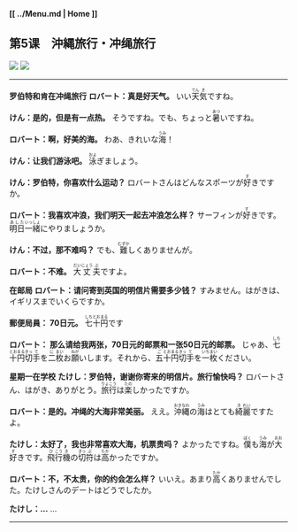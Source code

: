 **[[ ../Menu.md | Home ]]**
## 第5课　沖縄旅行・冲绳旅行
![](src/05-1.JPG)
![](src/05-2.JPG)

---

**罗伯特和肯在冲绳旅行**
**ロバート：真是好天气。**
いい<ruby>天<rp>(</rp><rt>てん</rt><rp>)</rp></ruby><ruby>気<rp>(</rp><rt>き</rt><rp>)</rp></ruby>ですね。

**けん：是的，但是有一点热。**
そうですね。でも、ちょっと<ruby>暑<rp>(</rp><rt>あつ</rt><rp>)</rp></ruby>いですね。

**ロバート：啊，好美的海。**
わあ、きれいな<ruby>海<rp>(</rp><rt>うみ</rt><rp>)</rp></ruby>！

**けん：让我们游泳吧。**
<ruby>泳<rp>(</rp><rt>およ</rt><rp>)</rp></ruby>ぎましょう。

**けん：罗伯特，你喜欢什么运动？**
ロバートさんはどんなスポーツが<ruby>好<rp>(</rp><rt>す</rt><rp>)</rp></ruby>きですか。

**ロバート：我喜欢冲浪，我们明天一起去冲浪怎么样？**
サーフィンが<ruby>好<rp>(</rp><rt>す</rt><rp>)</rp></ruby>きです。<ruby>明日<rp>(</rp><rt>あした</rt><rp>)</rp></ruby><ruby>一<rp>(</rp><rt>いっ</rt><rp>)</rp></ruby><ruby>緒<rp>(</rp><rt>しょ</rt><rp>)</rp></ruby>にやりましょうか。

**けん：不过，那不难吗？**
でも、<ruby>難<rp>(</rp><rt>むずか</rt><rp>)</rp></ruby>しくありませんが。

**ロバート：不难。**
<ruby>大<rp>(</rp><rt>だい</rt><rp>)</rp></ruby><ruby>丈<rp>(</rp><rt>じょう</rt><rp>)</rp></ruby><ruby>夫<rp>(</rp><rt>ぶ</rt><rp>)</rp></ruby>ですよ。

**在邮局**
**ロバート：请问寄到英国的明信片需要多少钱？**
すみません。はがきは、イギリスまでいくらですか。

**郵便局員： 70日元。**
<ruby>七<rp>(</rp><rt>しち</rt><rp>)</rp></ruby><ruby>十<rp>(</rp><rt>とお</rt><rp>)</rp></ruby><ruby>円<rp>(</rp><rt>まる</rt><rp>)</rp></ruby>です

**ロバート： 那么请给我两张，70日元的邮票和一张50日元的邮票。**
じゃあ、<ruby>七<rp>(</rp><rt>しち</rt><rp>)</rp></ruby><ruby>十<rp>(</rp><rt>とお</rt><rp>)</rp></ruby><ruby>円<rp>(</rp><rt>まる</rt><rp>)</rp></ruby><ruby>切<rp>(</rp><rt>きっ</rt><rp>)</rp></ruby><ruby>手<rp>(</rp><rt>て</rt><rp>)</rp></ruby>を<ruby>二<rp>(</rp><rt>に</rt><rp>)</rp></ruby><ruby>枚<rp>(</rp><rt>まい</rt><rp>)</rp></ruby>お<ruby>願<rp>(</rp><rt>ねが</rt><rp>)</rp></ruby>いします。それから、<ruby>五<rp>(</rp><rt>ご</rt><rp>)</rp></ruby><ruby>十<rp>(</rp><rt>とお</rt><rp>)</rp></ruby><ruby>円<rp>(</rp><rt>まる</rt><rp>)</rp></ruby><ruby>切<rp>(</rp><rt>きっ</rt><rp>)</rp></ruby><ruby>手<rp>(</rp><rt>て</rt><rp>)</rp></ruby>を<ruby>一<rp>(</rp><rt>いち</rt><rp>)</rp></ruby><ruby>枚<rp>(</rp><rt>まい</rt><rp>)</rp></ruby>ください。

**星期一在学校**
**たけし：罗伯特，谢谢你寄来的明信片。旅行愉快吗？**
ロバートさん、はがき、ありがとう。<ruby>旅<rp>(</rp><rt>りょ</rt><rp>)</rp></ruby><ruby>行<rp>(</rp><rt>こう</rt><rp>)</rp></ruby>は<ruby>楽<rp>(</rp><rt>たの</rt><rp>)</rp></ruby>しかったですか。

**ロバート：是的。冲绳的大海非常美丽。**
ええ。<ruby>沖<rp>(</rp><rt>おき</rt><rp>)</rp></ruby><ruby>縄<rp>(</rp><rt>なわ</rt><rp>)</rp></ruby>の<ruby>海<rp>(</rp><rt>うみ</rt><rp>)</rp></ruby>はとても<ruby>綺<rp>(</rp><rt>き</rt><rp>)</rp></ruby><ruby>麗<rp>(</rp><rt>れい</rt><rp>)</rp></ruby>ですたよ。

**たけし：太好了，我也非常喜欢大海，机票贵吗？**
よかったですね。<ruby>僕<rp>(</rp><rt>ぼく</rt><rp>)</rp></ruby>も<ruby>海<rp>(</rp><rt>うみ</rt><rp>)</rp></ruby>が<ruby>大<rp>(</rp><rt>おお</rt><rp>)</rp></ruby><ruby>好<rp>(</rp><rt>す</rt><rp>)</rp></ruby>きです。<ruby>飛<rp>(</rp><rt>ひ</rt><rp>)</rp></ruby><ruby>行<rp>(</rp><rt>こう</rt><rp>)</rp></ruby><ruby>機<rp>(</rp><rt>き</rt><rp>)</rp></ruby>の<ruby>切<rp>(</rp><rt>きっ</rt><rp>)</rp></ruby><ruby>符<rp>(</rp><rt>ぷ</rt><rp>)</rp></ruby>は<ruby>高<rp>(</rp><rt>たか</rt><rp>)</rp></ruby>かったですか。

**ロバート：不，不太贵，你的约会怎么样？**
いいえ。あまり<ruby>高<rp>(</rp><rt>たか</rt><rp>)</rp></ruby>くありませんでした。たけしさんのデートはどうでしたか。

**たけし：…**
...

---
